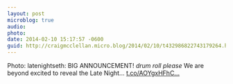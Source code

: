 ```yaml
---
layout: post
microblog: true
audio: 
photo: 
date: 2014-02-10 15:17:57 -0600
guid: http://craigmcclellan.micro.blog/2014/02/10/t432986822743179264.html
---
```

Photo: latenightseth: BIG ANNOUNCEMENT! *drum roll please* We are beyond excited to reveal the Late Night... [t.co/AOYgxHFhC...](http://t.co/AOYgxHFhCe)
